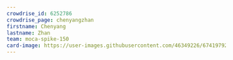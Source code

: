 ```yaml
---
crowdrise_id: 6252786
crowdrise_page: chenyangzhan
firstname: Chenyang
lastname: Zhan
team: moca-spike-150
card-image: https://user-images.githubusercontent.com/46349226/67419792-59646b00-f59b-11e9-9c84-59ea4c727358.png
---
```

